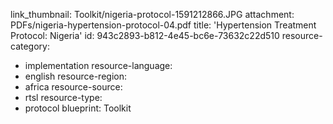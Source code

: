 link_thumbnail: Toolkit/nigeria-protocol-1591212866.JPG
attachment: PDFs/nigeria-hypertension-protocol-04.pdf
title: 'Hypertension Treatment Protocol: Nigeria'
id: 943c2893-b812-4e45-bc6e-73632c22d510
resource-category:
  - implementation
resource-language:
  - english
resource-region:
  - africa
resource-source:
  - rtsl
resource-type:
  - protocol
blueprint: Toolkit
